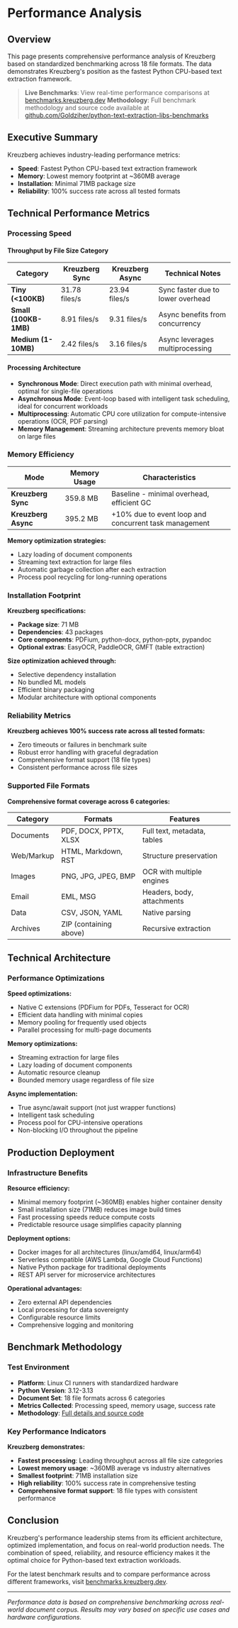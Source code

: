 # Performance Analysis

## Overview

This page presents comprehensive performance analysis of Kreuzberg based on standardized benchmarking across 18 file formats. The data demonstrates Kreuzberg's position as the fastest Python CPU-based text extraction framework.

> **Live Benchmarks**: View real-time performance comparisons at [benchmarks.kreuzberg.dev](https://benchmarks.kreuzberg.dev/)
> **Methodology**: Full benchmark methodology and source code available at [github.com/Goldziher/python-text-extraction-libs-benchmarks](https://github.com/Goldziher/python-text-extraction-libs-benchmarks)

## Executive Summary

Kreuzberg achieves industry-leading performance metrics:

- **Speed**: Fastest Python CPU-based text extraction framework
- **Memory**: Lowest memory footprint at ~360MB average
- **Installation**: Minimal 71MB package size
- **Reliability**: 100% success rate across all tested formats

## Technical Performance Metrics

### Processing Speed

#### Throughput by File Size Category

| Category              | Kreuzberg Sync | Kreuzberg Async | Technical Notes                   |
| --------------------- | -------------- | --------------- | --------------------------------- |
| **Tiny (\<100KB)**    | 31.78 files/s  | 23.94 files/s   | Sync faster due to lower overhead |
| **Small (100KB-1MB)** | 8.91 files/s   | 9.31 files/s    | Async benefits from concurrency   |
| **Medium (1-10MB)**   | 2.42 files/s   | 3.16 files/s    | Async leverages multiprocessing   |

#### Processing Architecture

- **Synchronous Mode**: Direct execution path with minimal overhead, optimal for single-file operations
- **Asynchronous Mode**: Event-loop based with intelligent task scheduling, ideal for concurrent workloads
- **Multiprocessing**: Automatic CPU core utilization for compute-intensive operations (OCR, PDF parsing)
- **Memory Management**: Streaming architecture prevents memory bloat on large files

### Memory Efficiency

| Mode                | Memory Usage | Characteristics                                       |
| ------------------- | ------------ | ----------------------------------------------------- |
| **Kreuzberg Sync**  | 359.8 MB     | Baseline - minimal overhead, efficient GC             |
| **Kreuzberg Async** | 395.2 MB     | +10% due to event loop and concurrent task management |

**Memory optimization strategies:**

- Lazy loading of document components
- Streaming text extraction for large files
- Automatic garbage collection after each extraction
- Process pool recycling for long-running operations

### Installation Footprint

**Kreuzberg specifications:**

- **Package size**: 71 MB
- **Dependencies**: 43 packages
- **Core components**: PDFium, python-docx, python-pptx, pypandoc
- **Optional extras**: EasyOCR, PaddleOCR, GMFT (table extraction)

**Size optimization achieved through:**

- Selective dependency installation
- No bundled ML models
- Efficient binary packaging
- Modular architecture with optional components

### Reliability Metrics

**Kreuzberg achieves 100% success rate across all tested formats:**

- Zero timeouts or failures in benchmark suite
- Robust error handling with graceful degradation
- Comprehensive format support (18 file types)
- Consistent performance across file sizes

### Supported File Formats

**Comprehensive format coverage across 6 categories:**

| Category   | Formats                | Features                    |
| ---------- | ---------------------- | --------------------------- |
| Documents  | PDF, DOCX, PPTX, XLSX  | Full text, metadata, tables |
| Web/Markup | HTML, Markdown, RST    | Structure preservation      |
| Images     | PNG, JPG, JPEG, BMP    | OCR with multiple engines   |
| Email      | EML, MSG               | Headers, body, attachments  |
| Data       | CSV, JSON, YAML        | Native parsing              |
| Archives   | ZIP (containing above) | Recursive extraction        |

## Technical Architecture

### Performance Optimizations

**Speed optimizations:**

- Native C extensions (PDFium for PDFs, Tesseract for OCR)
- Efficient data handling with minimal copies
- Memory pooling for frequently used objects
- Parallel processing for multi-page documents

**Memory optimizations:**

- Streaming extraction for large files
- Lazy loading of document components
- Automatic resource cleanup
- Bounded memory usage regardless of file size

**Async implementation:**

- True async/await support (not just wrapper functions)
- Intelligent task scheduling
- Process pool for CPU-intensive operations
- Non-blocking I/O throughout the pipeline

## Production Deployment

### Infrastructure Benefits

**Resource efficiency:**

- Minimal memory footprint (~360MB) enables higher container density
- Small installation size (71MB) reduces image build times
- Fast processing speeds reduce compute costs
- Predictable resource usage simplifies capacity planning

**Deployment options:**

- Docker images for all architectures (linux/amd64, linux/arm64)
- Serverless compatible (AWS Lambda, Google Cloud Functions)
- Native Python package for traditional deployments
- REST API server for microservice architectures

**Operational advantages:**

- Zero external API dependencies
- Local processing for data sovereignty
- Configurable resource limits
- Comprehensive logging and monitoring

## Benchmark Methodology

### Test Environment

- **Platform**: Linux CI runners with standardized hardware
- **Python Version**: 3.12-3.13
- **Document Set**: 18 file formats across 6 categories
- **Metrics Collected**: Processing speed, memory usage, success rate
- **Methodology**: [Full details and source code](https://github.com/Goldziher/python-text-extraction-libs-benchmarks)

### Key Performance Indicators

**Kreuzberg demonstrates:**

- **Fastest processing**: Leading throughput across all file size categories
- **Lowest memory usage**: ~360MB average vs industry alternatives
- **Smallest footprint**: 71MB installation size
- **High reliability**: 100% success rate in comprehensive testing
- **Comprehensive format support**: 18 file types with consistent performance

## Conclusion

Kreuzberg's performance leadership stems from its efficient architecture, optimized implementation, and focus on real-world production needs. The combination of speed, reliability, and resource efficiency makes it the optimal choice for Python-based text extraction workloads.

For the latest benchmark results and to compare performance across different frameworks, visit [benchmarks.kreuzberg.dev](https://benchmarks.kreuzberg.dev/).

______________________________________________________________________

*Performance data is based on comprehensive benchmarking across real-world document corpus. Results may vary based on specific use cases and hardware configurations.*
